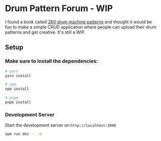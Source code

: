 # Drum Pattern Forum - WIP
I found a book called [260 drum machine patterns](https://ia800700.us.archive.org/2/items/260DrumMachinePatterns/Drum%20Machine%20-%20260%20Patterns_text.pdf) and thought it would be fun to make a simple CRUD application where people can upload their drum patterns and get creative. It's still a WIP.

## Setup

### Make sure to install the dependencies:

```bash
# yarn
yarn install

# npm
npm install

# pnpm
pnpm install
```

### Development Server

Start the development server on `http://localhost:3000`

```bash
npm run dev -- -o
```
